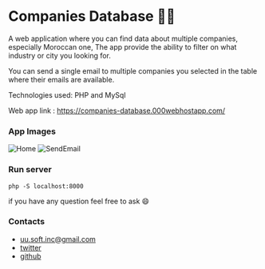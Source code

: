 # Companies Database 🏢💾

A web application where you can find data about multiple companies, especially Moroccan one, The app provide the ability to filter on what industry or city you looking for.

You can send a single email to multiple companies you selected in the table where their emails are available.

Technologies used: PHP and MySql

Web app link : https://companies-database.000webhostapp.com/

### App Images
![Home](https://user-images.githubusercontent.com/63449913/183288007-23c39abe-67c2-4224-a1b7-4ac9001da4d1.JPG)
![SendEmail](https://user-images.githubusercontent.com/63449913/183288011-4e2bf45d-b809-4eea-a67d-97051b9b7e32.JPG)

### Run server
```
php -S localhost:8000
```

if you have any question feel free to ask :smile:
### Contacts
* uu.soft.inc@gmail.com
* [twitter](https://twitter.com/yahya_lz)
* [github](https://github.com/UUinc)
